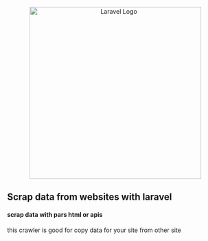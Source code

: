 <p align="center"><a href="https://laravel.com" target="_blank"><img src="https://raw.githubusercontent.com/laravel/art/master/logo-lockup/5%20SVG/2%20CMYK/1%20Full%20Color/laravel-logolockup-cmyk-red.svg" width="400" alt="Laravel Logo"></a></p>

## Scrap data from websites with laravel<br>
#### scrap data with pars html or apis<br>
this crawler is good for copy data for your site from other site <br>
